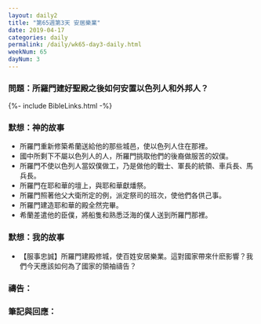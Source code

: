 ```yaml
---
layout: daily2
title: "第65週第3天 安居樂業"
date: 2019-04-17
categories: daily
permalink: /daily/wk65-day3-daily.html
weekNum: 65
dayNum: 3
---
```


### 問題：所羅門建好聖殿之後如何安置以色列人和外邦人？
 
{%- include BibleLinks.html -%}

### 默想：神的故事
+ 所羅門重新修築希蘭送給他的那些城邑，使以色列人住在那裡。 
+ 國中所剩下不屬以色列人的人，所羅門挑取他們的後裔做服苦的奴僕。 
+ 所羅門不使以色列人當奴僕做工，乃是做他的戰士、軍長的統領、車兵長、馬兵長。 
+ 所羅門在耶和華的壇上，與耶和華獻燔祭。 
+ 所羅門照著他父大衛所定的例，派定祭司的班次，使他們各供己事。 
+ 所羅門建造耶和華的殿全然完畢。 
+ 希蘭差遣他的臣僕，將船隻和熟悉泛海的僕人送到所羅門那裡。 

### 默想：我的故事
+ 【服事忠誠】所羅門建殿修城，使百姓安居樂業。這對國家帶來什麽影響？我們今天應該如何為了國家的領袖禱告？ 

### 禱告：

### 筆記與回應：
